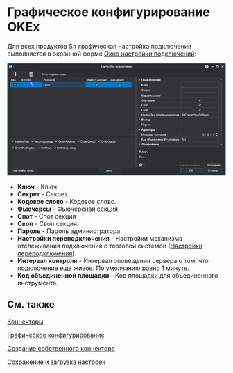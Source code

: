 # Графическое конфигурирование OKEx

Для всех продуктов [S\#](../../../../api.md) графическая настройка подключения выполняется в экранной форме [Окно настройки подключений](../../../graphical_user_interface/connection_settings_window.md):

![API GUI Settings OKEx](../../../../../images/api_gui_settings_okex.png)

- **Ключ** \- Ключ.
- **Секрет** \- Секрет.
- **Кодовое слово** \- Кодовое слово.
- **Фьючерсы** \- Фьючерсная секция
- **Спот** \- Спот секция
- **Своп** \- Своп секция.
- **Пароль** \- Пароль администратора.
- **Настройки переподключения** \- Настройки механизма отслеживания подключения с торговой системой ([Настройки переподключения](../../reconnection_settings.md)). 
- **Интервал контроля** \- Интервал оповещения сервера о том, что подключение еще живое. По умолчанию равно 1 минуте. 
- **Код объединенной площадки** \- Код площадки для объединенного инструмента. 

## См. также

[Коннекторы](../../../connectors.md)

[Графическое конфигурирование](../../graphical_configuration.md)

[Создание собственного коннектора](../../creating_own_connector.md)

[Сохранение и загрузка настроек](../../save_and_load_settings.md)
